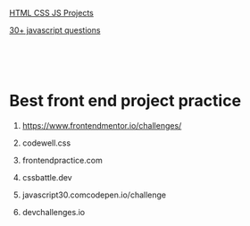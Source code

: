 [HTML CSS JS Projects](https://instagram.com/developer_pani?igshid=MWQ1ZGUxMzBkMA==)

[30+ javascript questions](https://www.youtube.com/watch?v=hQ9_27otvCo)

&nbsp;

&nbsp;

# Best front end project practice

1. <https://www.frontendmentor.io/challenges/>

2. codewell.css

3. frontendpractice.com

4. cssbattle.dev

5. javascript30.comcodepen.io/challenge

6. devchallenges.io
